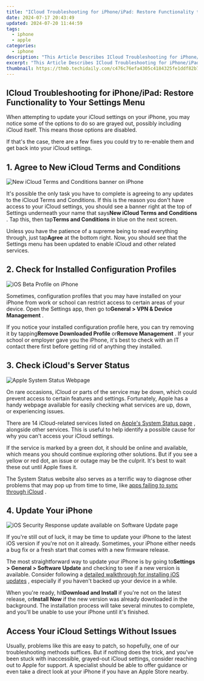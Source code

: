 ```yaml
---
title: "ICloud Troubleshooting for iPhone/iPad: Restore Functionality to Your Settings Menu"
date: 2024-07-17 20:43:49
updated: 2024-07-20 11:44:59
tags:
  - iphone
  - apple
categories:
  - iphone
description: "This Article Describes ICloud Troubleshooting for iPhone/iPad: Restore Functionality to Your Settings Menu"
excerpt: "This Article Describes ICloud Troubleshooting for iPhone/iPad: Restore Functionality to Your Settings Menu"
thumbnail: https://thmb.techidaily.com/c476c76efa4305c4184325fe1ddf82b7177bf5ea101e0b8dd34c17b0c21488b1.jpg
---
```


## ICloud Troubleshooting for iPhone/iPad: Restore Functionality to Your Settings Menu

 When attempting to update your iCloud settings on your iPhone, you may notice some of the options to do so are grayed out, possibly including iCloud itself. This means those options are disabled.

 If that's the case, there are a few fixes you could try to re-enable them and get back into your iCloud settings.

## 1\. Agree to New iCloud Terms and Conditions

![New iCloud Terms and Conditions banner on iPhone](https://static1.makeuseofimages.com/wordpress/wp-content/uploads/2023/06/iphone-icloud-terms-and-conditions.jpg)

 It's possible the only task you have to complete is agreeing to any updates to the iCloud Terms and Conditions. If this is the reason you don't have access to your iCloud settings, you should see a banner right at the top of Settings underneath your name that says**New iCloud Terms and Conditions** . Tap this, then tap**Terms and Conditions** in blue on the next screen.

 Unless you have the patience of a supreme being to read everything through, just tap**Agree** at the bottom right. Now, you should see that the Settings menu has been updated to enable iCloud and other related services.

## 2\. Check for Installed Configuration Profiles

![iOS Beta Profile on iPhone](https://static1.makeuseofimages.com/wordpress/wp-content/uploads/2021/06/how-to-remove-ios-beta-profile.jpg)

 Sometimes, configuration profiles that you may have installed on your iPhone from work or school can restrict access to certain areas of your device. Open the Settings app, then go to**General > VPN & Device Management** .

 If you notice your installed configuration profile here, you can try removing it by tapping**Remove Downloaded Profile** or**Remove Management** . If your school or employer gave you the iPhone, it's best to check with an IT contact there first before getting rid of anything they installed.

## 3\. Check iCloud's Server Status

![Apple System Status Webpage](https://static1.makeuseofimages.com/wordpress/wp-content/uploads/2023/06/apple-system-status-webpage.jpg)

 On rare occasions, iCloud or parts of the service may be down, which could prevent access to certain features and settings. Fortunately, Apple has a handy webpage available for easily checking what services are up, down, or experiencing issues.

 There are 14 iCloud-related services listed on [Apple's System Status page](https://www.apple.com/support/systemstatus/) , alongside other services. This is useful to help identify a possible cause for why you can't access your iCloud settings.

 If the service is marked by a green dot, it should be online and available, which means you should continue exploring other solutions. But if you see a yellow or red dot, an issue or outage may be the culprit. It's best to wait these out until Apple fixes it.

 The System Status website also serves as a terrific way to diagnose other problems that may pop up from time to time, like [apps failing to sync through iCloud](https://www.makeuseof.com/fix-apple-apps-sync-icloud/) .

## 4\. Update Your iPhone

![iOS Security Response update available on Software Update page](https://static1.makeuseofimages.com/wordpress/wp-content/uploads/2023/01/rapid-security-response-update-ios.jpg)

 If you're still out of luck, it may be time to update your iPhone to the latest iOS version if you're not on it already. Sometimes, your iPhone either needs a bug fix or a fresh start that comes with a new firmware release.

 The most straightforward way to update your iPhone is by going to**Settings > General > Software Update** and checking to see if a new version is available. Consider following a [detailed walkthrough for installing iOS updates](https://www.makeuseof.com/tag/update-iphone-ios-apps-data/) , especially if you haven't backed up your device in a while.

 When you're ready, hit**Download and Install** if you're not on the latest release, or**Install Now** if the new version was already downloaded in the background. The installation process will take several minutes to complete, and you'll be unable to use your iPhone until it's finished.

## Access Your iCloud Settings Without Issues

 Usually, problems like this are easy to patch, so hopefully, one of our troubleshooting methods suffices. But if nothing does the trick, and you've been stuck with inaccessible, grayed-out iCloud settings, consider reaching out to Apple for support. A specialist should be able to offer guidance or even take a direct look at your iPhone if you have an Apple Store nearby.

<ins class="adsbygoogle"
     style="display:block"
     data-ad-format="autorelaxed"
     data-ad-client="ca-pub-7571918770474297"
     data-ad-slot="1223367746"></ins>



<ins class="adsbygoogle"
     style="display:block"
     data-ad-client="ca-pub-7571918770474297"
     data-ad-slot="8358498916"
     data-ad-format="auto"
     data-full-width-responsive="true"></ins>
